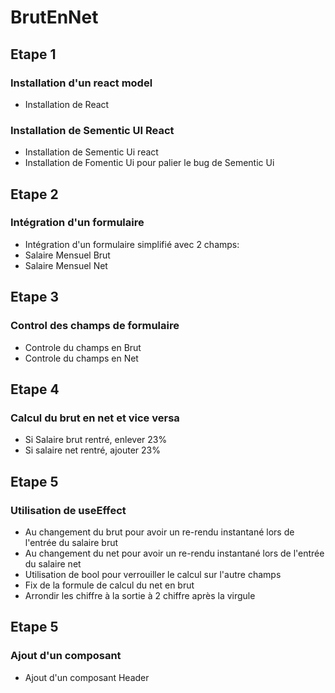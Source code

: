 # BrutEnNet

## Etape 1

### Installation d'un react model

- Installation de React

### Installation de Sementic UI React

- Installation de Sementic Ui react
- Installation de Fomentic Ui pour palier le bug de Sementic Ui

## Etape 2

### Intégration d'un formulaire

- Intégration d'un formulaire simplifié avec 2 champs:
 - Salaire Mensuel Brut
 - Salaire Mensuel Net

## Etape 3

### Control des champs de formulaire

- Controle du champs en Brut
- Controle du champs en Net

## Etape 4

### Calcul du brut en net et vice versa

- Si Salaire brut rentré, enlever 23%
- Si salaire net rentré, ajouter 23%

## Etape 5

### Utilisation de useEffect 

- Au changement du brut pour avoir un re-rendu instantané lors de l'entrée du salaire brut
- Au changement du net pour avoir un re-rendu instantané lors de l'entrée du salaire net
- Utilisation de bool pour verrouiller le calcul sur l'autre champs
- Fix de la formule de calcul du net en brut
- Arrondir les chiffre à la sortie à 2 chiffre après la virgule

## Etape 5

### Ajout d'un composant

- Ajout d'un composant Header